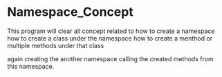 # Namespace_Concept

This program will clear all concept related to
how to create a namespace
how to create a class under the namespace
how to create a menthod or multiple methods under that class

again creating the another namespace 
calling the created methods from this namespace.
